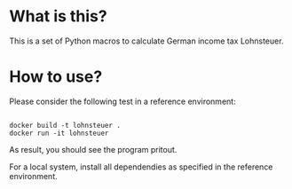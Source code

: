 # What is this?

This is a set of Python macros to calculate German income tax Lohnsteuer.

# How to use?

Please consider the following test in a reference environment:

```

docker build -t lohnsteuer .
docker run -it lohnsteuer

```

As result, you should see the program pritout.

For a local system, install all dependendies as specified in the reference environment.
